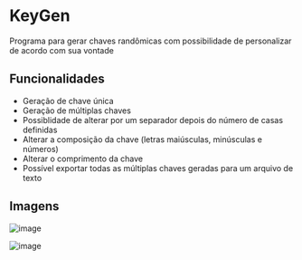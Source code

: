 # KeyGen

Programa para gerar chaves randômicas com possibilidade de personalizar de acordo com sua vontade

## Funcionalidades

- Geração de chave única
- Geração de múltiplas chaves
- Possiblidade de alterar por um separador depois do número de casas definidas
- Alterar a composição da chave (letras maiúsculas, minúsculas e números)
- Alterar o comprimento da chave
- Possível exportar todas as múltiplas chaves geradas para um arquivo de texto

## Imagens

![image](https://github.com/user-attachments/assets/d87a6956-521c-4caa-8a9f-c2be1b5bacc9)

![image](https://github.com/user-attachments/assets/4f40e773-97c9-4527-ad3d-5dbfe398c28a)

